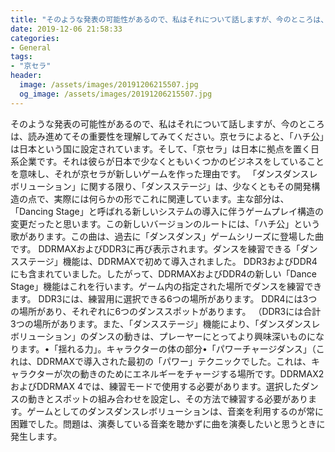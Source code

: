 ```yaml
---
title: "そのような発表の可能性があるので、私はそれについて話しますが、今のところは、読み進めてその重要性を理解してみてください。"
date: 2019-12-06 21:58:33
categories:
- General
tags:
- "京セラ"
header:
  image: /assets/images/20191206215507.jpg
  og_image: /assets/images/20191206215507.jpg
---
```


そのような発表の可能性があるので、私はそれについて話しますが、今のところは、読み進めてその重要性を理解してみてください。京セラによると、「ハチ公」は日本という国に設定されています。そして、「京セラ」は日本に拠点を置く日系企業です。それは彼らが日本で少なくともいくつかのビジネスをしていることを意味し、それが京セラが新しいゲームを作った理由です。 「ダンスダンスレボリューション」に関する限り、「ダンスステージ」は、少なくともその開発構造の点で、実際には何らかの形でこれに関連しています。主な部分は、「Dancing Stage」と呼ばれる新しいシステムの導入に伴うゲームプレイ構造の変更だったと思います。この新しいバージョンのルートには、「ハチ公」という歌があります。この曲は、過去に「ダンスダンス」ゲームシリーズに登場した曲です。 DDRMAXおよびDDR3に再び表示されます。ダンスを練習できる「ダンスステージ」機能は、DDRMAXで初めて導入されました。 DDR3およびDDR4にも含まれていました。したがって、DDRMAXおよびDDR4の新しい「Dance Stage」機能はこれを行います。ゲーム内の指定された場所でダンスを練習できます。 DDR3には、練習用に選択できる6つの場所があります。 DDR4には3つの場所があり、それぞれに6つのダンススポットがあります。 （DDR3には合計3つの場所があります。また、「ダンスステージ」機能により、「ダンスダンスレボリューション」のダンスの動きは、プレーヤーにとってより興味深いものになります。•「揺れる力」。キャラクターの体の部分•「パワーチャージダンス」（これは、DDRMAXで導入された最初の「パワー」テクニックでした。これは、キャラクターが次の動きのためにエネルギーをチャージする場所です。DDRMAX2およびDDRMAX 4では、練習モードで使用する必要があります。選択したダンスの動きとスポットの組み合わせを設定し、その方法で練習する必要があります。ゲームとしてのダンスダンスレボリューションは、音楽を利用するのが常に困難でした。問題は、演奏している音楽を聴かずに曲を演奏したいと思うときに発生します。
